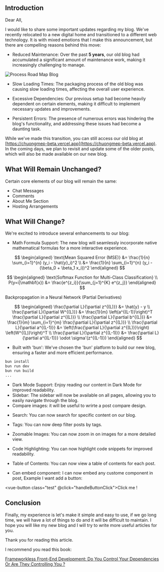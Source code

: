 
## Introduction

Dear All,

I would like to share some important updates regarding my blog. We've recently relocated to a new digital home and transitioned to a different web technology. It is with mixed emotions that I make this announcement, but there are compelling reasons behind this move:

- Reduced Maintenance: Over the past **5 years**, our old blog had accumulated a significant amount of maintenance work, making it increasingly challenging to manage.

![Process Road Map Blog](pic/iShot_2023-10-12_01.00.26.png)

- Slow Loading Times: The packaging process of the old blog was causing slow loading times, affecting the overall user experience.

- Excessive Dependencies: Our previous setup had become heavily dependent on certain elements, making it difficult to implement necessary updates and improvements.

- Persistent Errors: The presence of numerous errors was hindering the blog's functionality, and addressing these issues had become a daunting task.

While we've made this transition, you can still access our old blog at [https://chuongmep-beta.vercel.app](https://chuongmep-beta.vercel.app). In the coming days, we plan to revisit and update some of the older posts, which will also be made available on our new blog.

## What Will Remain Unchanged?

Certain core elements of our blog will remain the same:

- Chat Messages
- Comments
- About Me Section
- Hosting Arrangements

## What Will Change?

We're excited to introduce several enhancements to our blog:

- Math Formula Support: The new blog will seamlessly incorporate native mathematical formulas for a more interactive experience.


$$
\begin{aligned}
\text{Mean Squared Error (MSE)} &= \frac{1}{n} \sum_{i=1}^{n} (y_i - \hat{y}_i)^2 \\
&= \frac{1}{n} \sum_{i=1}^{n} (y_i - (\beta_0 + \beta_1 x_i))^2
\end{aligned}
$$

$$
\begin{aligned}
\text{Softmax Function for Multi-Class Classification} \\
P(y=i|\mathbf{x}) &= \frac{e^{z_i}}{\sum_{j=1}^{K} e^{z_j}}
\end{aligned}
$$

Backpropagation in a Neural Network (Partial Derivatives)

$$
\begin{aligned}
\frac{\partial L}{\partial z^{(L)}} &= \hat{y} - y \\
\frac{\partial L}{\partial W^{(L)}} &= \frac{1}{m} \left(a^{(L-1)}\right)^T \frac{\partial L}{\partial z^{(L)}} \\
\frac{\partial L}{\partial b^{(L)}} &= \frac{1}{m} \sum_{i=1}^{m} \frac{\partial L}{\partial z^{(L)}} \\
\frac{\partial L}{\partial a^{(L-1)}} &= \left(\frac{\partial L}{\partial z^{(L)}}\right) \left(W^{(L)}\right)^T \\
\frac{\partial L}{\partial z^{(L-1)}} &= \frac{\partial L}{\partial a^{(L-1)}} \odot \sigma'(z^{(L-1)})
\end{aligned}
$$


- Built with 'bun': We've chosen the 'bun' platform to build our new blog, ensuring a faster and more efficient performance.

```cmd
bun install
bun run dev
bun run build
...
```

- Dark Mode Support: Enjoy reading our content in Dark Mode for improved readability.
- Sidebar: The sidebar will now be available on all pages, allowing you to easily navigate through the blog.
- Compare images: it will be useful to wrirte a post compare design.

<Compare
      before="https://www.jqueryscript.net/demo/Responsive-Mobile-friendly-Image-Comparison-Plugin-Images-Compare/assets/img/01-celine-skowron-before.jpg"
      after="https://www.jqueryscript.net/demo/Responsive-Mobile-friendly-Image-Comparison-Plugin-Images-Compare/assets/img/01-celine-skowron-after.jpg"
      title="Compare Two Image" tag
/>

- Search: You can now search for specific content on our blog.
- Tags: You can now deep filter posts by tags.

- Zoomable Images: You can now zoom in on images for a more detailed view.
- Code Highlighting: You can now highlight code snippets for improved readability.
- Table of Contents: You can now view a table of contents for each post.

- Can embed component: I can now embed any custome component in post, Example I want add a button: 

<vue-button class="test" @click="handleButtonClick">Click me !</vue-button>

<style scoped>
.test {
  color: #d1d1d2;
  cursor: pointer; /* Fixed the typo from 'mouse' to 'cursor' */
  background-color: #1e1e1e; /* Changed #AAA to lowercase for consistency */
  /* center the text horizontally */
  text-align: center;
  /* center the text vertically */
  line-height: 40px;
  height: 40px;
  width: 200px;
  border-radius: 5px;
  /* center markdown-it-anchor */
  display: flex;
  justify-content: center;
  align-items: center;
}
/* add hover effect */
.test:hover {
  background-color: #2e2e2e;
}
</style>
<script>
export default {
  methods: {
    handleButtonClick() {
      alert('You clicked me!')
    }
  }
}
</script>

## Conclusion

Finally, my experience is let's make it simple and easy to use, if we go long time, we will have a lot of things to do and it will be difficult to maintain. I hope you will like my new blog and I will try to write more useful articles for you.

Thank you for reading this article.

I recommend you read this book: 

[Frameworkless Front-End Development: Do You Control Your Dependencies Or Are They Controlling You ?](https://www.amazon.fr/Frameworkless-Front-End-Development-Dependencies-Controlling/dp/1484249666)
